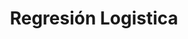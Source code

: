 ---
slug: regresion-logistica
title: Regresión Logistica
content: [
	{slug: "", title: ""},
]
navigation: [
	{
		side: "left",
		title: "Regresión Ridge y Lasso",
		link: "regresion-ridge-y-lasso"
	},
	{
		side: "right",
		title: "K-Nearest Neighbors",
		link: "knearest-neighbors"
	}
]
---
